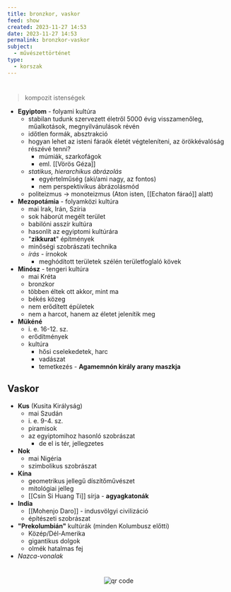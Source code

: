 ```yaml
---
title: bronzkor, vaskor
feed: show
created: 2023-11-27 14:53
date: 2023-11-27 14:53
permalink: bronzkor-vaskor
subject:
  - művészettörténet
type:
  - korszak
---
```

#
> kompozit istenségek

- **Egyiptom** - folyami kultúra
	- stabilan tudunk szervezett életről 5000 évig visszamenőleg, műalkotások, megnyilvánulások révén
	- időtlen formák, absztrakció
	- hogyan lehet az isteni fáraók életét végteleníteni, az örökkévalóság részévé tenni?
		- múmiák, szarkofágok
		- eml. [[Vörös Géza]]
	- *statikus, hierarchikus ábrázolás*
		- egyértelműség (aki/ami nagy, az fontos)
		- nem perspektivikus ábrázolásmód
	- politeizmus -> monoteizmus (Aton isten, [[Echaton fáraó]] alatt)
- **Mezopotámia** - folyamközi kultúra
	- mai Irak, Irán, Szíria
	- sok háborút megélt terület
	- babilóni asszír kultúra
	- hasonlít az egyiptomi kultúrára
	- "**zikkurat**" építmények
	- minőségi szobrászati technika
	- *írás* - írnokok
		- meghódított területek szélén területfoglaló kövek
- **Minósz** - tengeri kultúra
	- mai Kréta
	- bronzkor
	- többen éltek ott akkor, mint ma
	- békés közeg
	- nem erődített épületek
	- nem a harcot, hanem az életet jelenítik meg
- **Mükéné**
	- i. e. 16-12. sz.
	- erődítmények
	- kultúra
		- hősi cselekedetek, harc
		- vadászat
		- temetkezés - **Agamemnón király arany maszkja**
## Vaskor
- **Kus** (Kusita Királyság)
	- mai Szudán
	- i. e. 9-4. sz.
	- piramisok
	- az egyiptomihoz hasonló szobrászat
		- de el is tér, jellegzetes
- **Nok**
	- mai Nigéria
	- szimbolikus szobrászat
- **Kína**
	- geometrikus jellegű díszítőművészet
	- mitológiai jelleg
	- [[Csin Si Huang Ti]] sírja - **agyagkatonák**
- **India**
	- [[Mohenjo Daro]] - indusvölgyi civilizáció
	- építészeti szobrászat
- **"Prekolumbián"** kultúrák (minden Kolumbusz előtti)
	- Közép/Dél-Amerika
	- gigantikus dolgok
	- olmék hatalmas fej
- *Nazca-vonalak*



#
<p style="text-align: center;"><img src="https://chart.googleapis.com/chart?cht=qr&chl=https://notes.andrasdenes.com/bronzkor-vaskor&chs=180x180&choe=UTF-8&chld=L|2" alt="qr code"></p>

